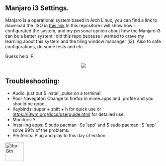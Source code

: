 ## Manjaro i3 Settings.

Manjaro is a operational system based in Arch Linux, you can find a link to download the .ISO in [this link](https://manjaro.org/downloads/community/i3/)
In this repositore i will show how i configurated the system, and my personal opnion about how the Manjaro i3 can be a better system.I did this repo because i wanted to crave my learning about this system and the tiling window mananger (i3). Also to safe configurations, do some tests and etc.


Guess help :P

<p align="center"><a href="https://github.com/ruanpereira/I3-Manjaro/graphs/contributors">
  <img src="https://contributors-img.web.app/image?repo=ruanpereira/I3-Manjaro">
</a></p>


## Troubleshooting: 

- Audio: just put $ install_pulse on a terminal.
- Poor Navegator: Change to firefox in mime.apps and .profile and you should be good. 
- Keybinds: super + shift + h for quick use or https://i3wm.org/docs/userguide.html for detailed use.
- Monitors: ?
- Installing apps: $ sudo pacman -Ss 'app' and $ sudo pacman -S 'app' solve 99% of the problems. 
- Periferics: Plug and play to this day of edition. 

<img align="center" alt="ibp-Gth" height="60" width="60" src="https://user-images.githubusercontent.com/77154574/158191190-ca453664-3c3a-43bc-ad69-1a295426a546.png">

